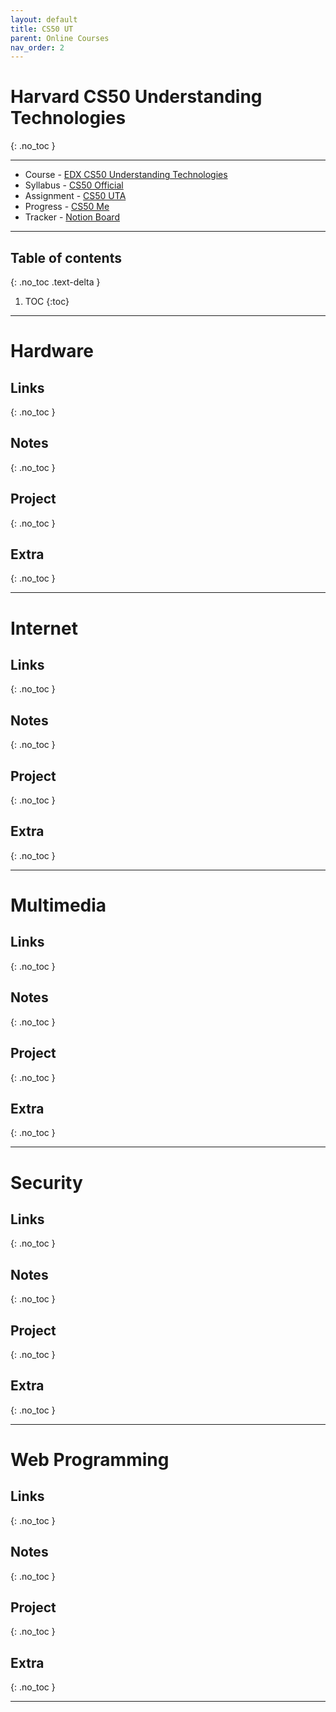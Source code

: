 ```yaml
---
layout: default
title: CS50 UT
parent: Online Courses
nav_order: 2
---
```


# Harvard CS50 Understanding Technologies
{: .no_toc }

---

- Course - [EDX CS50 Understanding Technologies](https://courses.edx.org/courses/course-v1:HarvardX+CS50T+Technology/course/)
- Syllabus - [CS50 Official](https://cs50.harvard.edu/technology/2017/)
- Assignment - [CS50 UTA](https://cs50.harvard.edu/technology/2017/assignments/)
- Progress - [CS50 Me](https://cs50.me/cs50x)
- Tracker - [Notion Board]()

---

## Table of contents
{: .no_toc .text-delta }

1. TOC
{:toc}

---

# Hardware


## Links
{: .no_toc }

## Notes
{: .no_toc }

## Project
{: .no_toc }

## Extra
{: .no_toc }

---

# Internet

## Links
{: .no_toc }

## Notes
{: .no_toc }

## Project
{: .no_toc }

## Extra
{: .no_toc }

---

# Multimedia

## Links
{: .no_toc }

## Notes
{: .no_toc }

## Project
{: .no_toc }

## Extra
{: .no_toc }

---

# Security

## Links
{: .no_toc }

## Notes
{: .no_toc }

## Project
{: .no_toc }

## Extra
{: .no_toc }

---

# Web Programming


## Links
{: .no_toc }

## Notes
{: .no_toc }

## Project
{: .no_toc }

## Extra
{: .no_toc }

---
